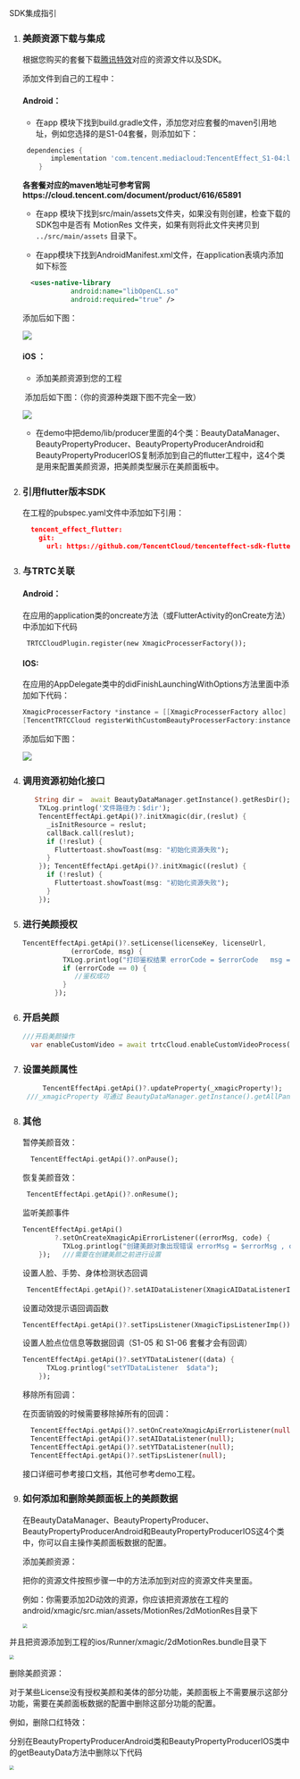 SDK集成指引

1. ### 美颜资源下载与集成

   根据您购买的套餐下载[腾讯特效](https://cloud.tencent.com/document/product/616/65876)对应的资源文件以及SDK。

   添加文件到自己的工程中：

   #### Android：

   - 在app 模块下找到build.gradle文件，添加您对应套餐的maven引用地址，例如您选择的是S1-04套餐，则添加如下：

   ```groovy
    dependencies {
          implementation 'com.tencent.mediacloud:TencentEffect_S1-04:latest.release'
       }
   ```
   
   **各套餐对应的maven地址可参考官网https://cloud.tencent.com/document/product/616/65891**
   
   - 在app 模块下找到src/main/assets文件夹，如果没有则创建，检查下载的SDK包中是否有 MotionRes 文件夹，如果有则将此文件夹拷贝到 `../src/main/assets` 目录下。
   
   - 在app模块下找到AndroidManifest.xml文件，在application表填内添加如下标签
   
   ```xml
     <uses-native-library
               android:name="libOpenCL.so"
               android:required="true" />
   ```
   
   添加后如下图：
   
   ![](https://qcloudimg.tencent-cloud.cn/raw/adca155b8fa60600465bdfc6e78ebb2b.png)
   
   
   
   #### iOS ：
   
   - 添加美颜资源到您的工程
   
   ​      添加后如下图：（你的资源种类跟下图不完全一致）
   
   ![](https://qcloudimg.tencent-cloud.cn/raw/e5cb4984aa2bfa14fd4f837acf465cfa.png)
   
   
   
   
   
   - 在demo中把demo/lib/producer里面的4个类：BeautyDataManager、BeautyPropertyProducer、BeautyPropertyProducerAndroid和BeautyPropertyProducerIOS复制添加到自己的flutter工程中，这4个类是用来配置美颜资源，把美颜类型展示在美颜面板中。
   
   
   
2. ### 引用flutter版本SDK

   在工程的pubspec.yaml文件中添加如下引用：

   ```json
     tencent_effect_flutter:
       git:
         url: https://github.com/TencentCloud/tencenteffect-sdk-flutter
   ```

3. ### 与TRTC关联

   #### Android：

   在应用的application类的oncreate方法（或FlutterActivity的onCreate方法）中添加如下代码

   ```jav
    TRTCCloudPlugin.register(new XmagicProcesserFactory());
   ```
   
   #### IOS:

   在应用的AppDelegate类中的didFinishLaunchingWithOptions方法里面中添加如下代码：

   ```objective-c
   XmagicProcesserFactory *instance = [[XmagicProcesserFactory alloc] init];
   [TencentTRTCCloud registerWithCustomBeautyProcesserFactory:instance];
   ```
   
   添加后如下图：
   
   ![](https://qcloudimg.tencent-cloud.cn/raw/3f2de0a60696f18daedde2228d65076a.png)
   
   
   
4. ### 调用资源初始化接口

   ```dart
      String dir =  await BeautyDataManager.getInstance().getResDir();
       TXLog.printlog('文件路径为：$dir');
       TencentEffectApi.getApi()?.initXmagic(dir,(reslut) {
         _isInitResource = reslut;
         callBack.call(reslut);
         if (!reslut) {
           Fluttertoast.showToast(msg: "初始化资源失败");
         }
       }); TencentEffectApi.getApi()?.initXmagic((reslut) {
         if (!reslut) {
           Fluttertoast.showToast(msg: "初始化资源失败");
         }
       });
   ```

5. ### 进行美颜授权

   ```dart
   TencentEffectApi.getApi()?.setLicense(licenseKey, licenseUrl,
               (errorCode, msg) {
             TXLog.printlog("打印鉴权结果 errorCode = $errorCode   msg = $msg");
             if (errorCode == 0) {
                //鉴权成功
             }
           });
   ```

6. ### 开启美颜

   ```dart
   ///开启美颜操作
     var enableCustomVideo = await trtcCloud.enableCustomVideoProcess(open);
   ```
   
   

7. ### 设置美颜属性

   ```dart
        TencentEffectApi.getApi()?.updateProperty(_xmagicProperty!);
    ///_xmagicProperty 可通过 BeautyDataManager.getInstance().getAllPannelData();获取所有的属性，需要使用美颜属性的时候可通过updateProperty方法设置属性。
   ```

8. ### 其他

   暂停美颜音效：

   ```dart
     TencentEffectApi.getApi()?.onPause();  
   ```

   恢复美颜音效：

   ```dart
    TencentEffectApi.getApi()?.onResume();
   ```

   监听美颜事件

   ```dart
   TencentEffectApi.getApi()
           ?.setOnCreateXmagicApiErrorListener((errorMsg, code) {
             TXLog.printlog("创建美颜对象出现错误 errorMsg = $errorMsg , code = $code");
       });   ///需要在创建美颜之前进行设置
   ```

   设置人脸、手势、身体检测状态回调

   ```dart
    TencentEffectApi.getApi()?.setAIDataListener(XmagicAIDataListenerImp());
   ```

   设置动效提示语回调函数

   ```dart
   TencentEffectApi.getApi()?.setTipsListener(XmagicTipsListenerImp());
   ```

   设置人脸点位信息等数据回调（S1-05 和 S1-06 套餐才会有回调）

   ```dart
   TencentEffectApi.getApi()?.setYTDataListener((data) {
         TXLog.printlog("setYTDataListener  $data");
       });
   ```

   移除所有回调：

   在页面销毁的时候需要移除掉所有的回调：

   ```dart
     TencentEffectApi.getApi()?.setOnCreateXmagicApiErrorListener(null);
     TencentEffectApi.getApi()?.setAIDataListener(null);
     TencentEffectApi.getApi()?.setYTDataListener(null);
     TencentEffectApi.getApi()?.setTipsListener(null);
   ```

   接口详细可参考接口文档，其他可参考demo工程。

9. ### 如何添加和删除美颜面板上的美颜数据

   在BeautyDataManager、BeautyPropertyProducer、BeautyPropertyProducerAndroid和BeautyPropertyProducerIOS这4个类中，你可以自主操作美颜面板数据的配置。

   添加美颜资源：

   把你的资源文件按照步骤一中的方法添加到对应的资源文件夹里面。

   例如：你需要添加2D动效的资源，你应该把资源放在工程的android/xmagic/src.mian/assets/MotionRes/2dMotionRes目录下

   <img src="https://qcloudimg.tencent-cloud.cn/raw/7e91b97099e3d337de31c4893686759b.png" style="zoom:50%;" />

并且把资源添加到工程的ios/Runner/xmagic/2dMotionRes.bundle目录下

<img src="https://qcloudimg.tencent-cloud.cn/raw/8c806cb1c77d9c49b787ab17f77a2f0d.png" style="zoom:50%;" />

删除美颜资源：

对于某些License没有授权美颜和美体的部分功能，美颜面板上不需要展示这部分功能，需要在美颜面板数据的配置中删除这部分功能的配置。

例如，删除口红特效：

分别在BeautyPropertyProducerAndroid类和BeautyPropertyProducerIOS类中的getBeautyData方法中删除以下代码

<img src="https://qcloudimg.tencent-cloud.cn/raw/730abb4688d9f9675cf1bef679b0b2c1.png" style="zoom:50%;" />

